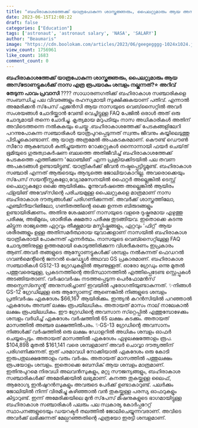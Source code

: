 ```yaml
---
title: "ബഹിരാകാശത്തേക്ക് യാത്രപോകുന്ന ശാസ്ത്രജ്ഞരും, പൈലറ്റുമാരും ആയ അസ്‌ട്രോണട്ടുകൾക്ക് നാസ കൊടുക്കുന്ന ശമ്പളം എത്രയെന്നു അറിയാമോ ?"
date: 2023-06-15T12:08:22
draft: false
categories: ["Education"]
tags: ['astronaut', 'astronaut salary', 'NASA', 'SALARY']
author: "Beaumaris"
image: "https://cdn.boolokam.com/articles/2023/06/geegegggg-1024x1024.jpg"
view_count: 1756961
like_count: 1683
comment_count: 0
---
```


**ബഹിരാകാശത്തേക്ക് യാത്രപോകുന്ന ശാസ്ത്രജ്ഞരും, പൈലറ്റുമാരും ആയ അസ്‌ട്രോണട്ടുകൾക്ക് നാസ എത്ര രൂപയാകും ശമ്പളം നല്കുന്നത്?⭐** **അറിവ് തേടുന്ന പാവം പ്രവാസി** ???? സാധാരണഗതിക്ക് ബഹിരാകാശ സഞ്ചാരികളെ സംബന്ധിച്ച പല വിവരങ്ങളും രഹസ്യമായി സൂക്ഷിക്കുകയാണ് പതിവ്. എന്നാൽ അമേരിക്കൻ സ്‌പേസ് ഏജൻസി ആയ നാസയുടെ വെബ്‌സൈറ്റിൽ അവർ സംശയങ്ങൾ ചോദിയ്ക്കാൻ വേണ്ടി വെച്ചിട്ടുള്ള FAQ പേജിൽ ഒരാൾ അത് ഒരു ചോദ്യമായി തന്നെ ചോദിച്ചു. കൃത്യമായ മറുപടിയും നാസ അധികാരികൾ അതിന് അവിടെത്തന്നെ നൽകുകയും ചെയ്തു .ബഹിരാകാശത്തേക്ക് പേടകങ്ങളിലേറി പറന്നുപോകുന്ന സഞ്ചാരികൾ യാത്രപുറപ്പെടുന്നത് സ്വന്തം ജീവനും കയ്യിലെടുത്തു പിടിച്ചുകൊണ്ടാണ്. [](https://cdn.boolokam.com/articles/2023/06/geegegggg.jpg)ആ യാത്ര അത്രമേൽ അപകടകരമാണ്. കൌണ്ട് ഡൌൺ സീറോ ആകുമ്പോൾ കുതിച്ചുയരുന്ന റോക്കറ്റുകൾ ഒന്നൊന്നായി ഫയർ ചെയ്‌ത്‌ ഭൂമിയുടെ ഗുരുത്വാകർഷണ ബലത്തെ അതിജീവിച്ച് ബഹിരാകാശത്തേക്ക് പേടകത്തെ എത്തിക്കുന്ന 'ലോഞ്ചിങ്' എന്ന പ്രക്രിയക്കിടയിൽ പല തവണ അപകടങ്ങൾ ഉണ്ടായിട്ടുണ്ട്. യാത്രികർക്ക് ജീവൻ നഷ്ടപ്പെട്ടിട്ടുമുണ്ട്. ബഹിരാകാശ സഞ്ചാരി എന്നത് ആരുടെയും ആദ്യത്തെ ജോലിയാകാറില്ല. അവരൊക്കെയും സ്‌പേസ് സയന്റിസ്റ്റുകളോ,വ്യോമസേനയിൽ ഫൈറ്റർ അല്ലെങ്കിൽ ടെസ്റ്റ് പൈലറ്റുകളോ ഒക്കെ ആയിരിക്കും. മൂന്നുവർഷത്തെ അല്ലെങ്കിൽ ആയിരം ഫ്ളയിങ് അവേഴ്‌സിന്റെ പരിചയമുള്ള പൈലറ്റുകളെ മാത്രമാണ് നാസ ബഹിരാകാശ ദൗത്യങ്ങൾക്ക് പരിഗണിക്കുന്നത്. അവർക്ക് ശാസ്ത്രത്തിലോ, എഞ്ചിനീയറിങിലോ, ഗണിതത്തിന്റെ ഒക്കെ ഉന്നത ബിരുദങ്ങളും ഉണ്ടായിരിക്കണം. അതിനു ശേഷമാണ് നാസയുടെ വളരെ ദുഷ്കരമായ എഴുത്തു പരീക്ഷ, അഭിമുഖം, ശാരീരിക ക്ഷമതാ പരീക്ഷ തുടങ്ങിയവ. ഇതൊക്കെ കടന്നു കിട്ടുന്ന രാജ്യത്തെ ഏറ്റവും തീക്ഷ്ണമായ മസ്തിഷ്കങ്ങളും, ഏറ്റവും 'ഫിറ്റ്' ആയ ശരീരങ്ങളും ഉള്ള അതിസമർത്ഥരായ യുവാക്കളാണ് നാസയിൽ ബഹിരാകാശ യാത്രികരായി പോകുന്നത് എന്നർത്ഥം. നാസയുടെ വെബ്സൈറ്റിലുള്ള FAQ ചോദ്യത്തിനുള്ള ഉത്തരമായി കൊടുത്തിരിക്കുന്ന വിശദീകരണം ഇപ്രകാരം ആണ്.അവർ തങ്ങളുടെ ആസ്ട്രോണട്ടുകൾക്ക് ശമ്പളം നൽകുന്നത് ഫെഡറൽ ഗവൺമെന്റിന്റെ ജനറൽ ഷെഡ്യൂൾ അഥവാ GS പ്രകാരമാണ്. ബഹിരാകാശ സഞ്ചാരികൾ GS12-13 ഗ്രേഡുകളിൽ ആണുള്ളത്. ഓരോ ഗ്രേ‌ഡും ഒന്നു മുതൽ പത്തുവരെയുള്ള, പ്രകടനത്തിന്റെ അടിസ്ഥാനത്തിൽ എത്തിപ്പെടേണ്ട സ്റ്റെപ്പുകൾ അടങ്ങിയതാണ്. വർഷാവർഷം നടത്തപ്പെടുന്ന പെർഫോമൻസ് അസ്സെസ്സ്മെന്റ് അനുസരിച്ചാണ് ഇവയിൽ പുരോഗതിയുണ്ടാകുന്നത്. ✨നിങ്ങൾ GS-12 ഗ്രേഡിലുള്ള ഒരു ആസ്ട്രോണട്ട് ആണെങ്കിൽ നിങ്ങളുടെ ശമ്പളം പ്രതിവർഷം ഏകദേശം $66,167 ആയിരിക്കും. ഇന്ത്യൻ കറൻസിയിൽ പറഞ്ഞാൽ ഏകദേശം അമ്പത് ലക്ഷം രൂപയിലധികം. അതായത് മാസം നാല് നാലേകാൽ ലക്ഷം രൂപയിലധികം. ഈ ഗ്രേഡിന്റെ അവസാന സ്‌റ്റെപ്പിൽ എത്തുമ്പോഴേക്കും ശമ്പളം വർധിച്ച് ഏകദേശം വർഷത്തിൽ 65 ലക്ഷം കടക്കും. അതായത് മാസത്തിൽ അഞ്ചര ലക്ഷത്തിൽപരം. ✨GS-13 ഗ്രേഡിന്റെ അവസാനം നിങ്ങൾക്ക് വർഷത്തിൽ ഒരു ലക്ഷം ഡോളറിൽ അധികം ശമ്പളം ഓഫർ ചെയ്യപ്പെടും. അതായത് മാസത്തിൽ ഏകദേശം ഏഴുലക്ഷത്തോളം രൂപ. $104,898 മുതൽ $161,141 വരെ ശമ്പളമാണ് അവർ ചൊവ്വാ ദൗത്യത്തിന് പരിഗണിക്കുന്നത്. ഇത് പരമാവധി നോക്കിയാൽ ഏകദേശം ഒരു കോടി ഇരുപതുലക്ഷത്തോളം വരും വർഷം. അതായത് മാസത്തിൽ പത്തുലക്ഷം രൂപയോളം ശമ്പളം. ഇതൊക്കെ ബേസിക് ആയ ശമ്പളം മാത്രമാണ്. ഇതിനുപുറമെ നിരവധി അലവൻസുകളും, മറ്റു സൗജന്യങ്ങളും, ബഹിരാകാശ സഞ്ചാരികൾക്ക് അമേരിക്കയിൽ ലഭ്യമാണ്. കനത്ത തുകയ്ക്കുള്ള ലൈഫ്, ആരോഗ്യ ഇൻഷുറൻസുകളും അവരുടെ പേർക്ക് ഉണ്ടാകാറുണ്ട്. പലർക്കും ജോലിയിൽ നിന്ന് വിരമിച്ചു കഴിഞ്ഞാൽ വൻ തുകയ്ക്കുള്ള പരസ്യ ഓഫറുകളും കിട്ടാറുണ്ട്. ഇന്ന് അമേരിക്കയിലെ മുൻ സ്‌പേസ് മിഷനുകളുടെ ഭാഗമായിട്ടുള്ള ബഹിരാകാശ സഞ്ചാരികൾ പലരും പല സ്വകാര്യ കോർപ്പറേറ്റ് സ്ഥാപനങ്ങളുടെയും ഡയറക്ടർ തലത്തിൽ ജോലിചെയ്യുന്നവരാണ്. അവിടെ അവർക്ക് ലഭിക്കുന്നത് മേല്പറഞ്ഞതിന്റെ എത്രയോ ഇരട്ടി ശമ്പളമാണ്.
